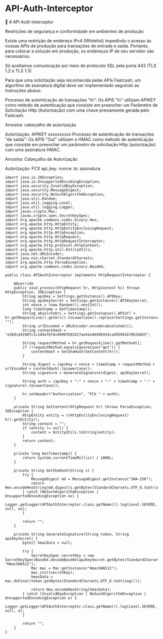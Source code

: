 # API-Auth-Interceptor
:key: # API Auth Interceptor

Restrições de segurança e conformidade em ambientes de produção

Existe uma restrição de endereço IPv4 (Whitelist) impedindo o acesso às nossas APIs de produção para transações de entrada e saída. Portanto, para colocar a solução em produção, os endereços IP de seu servidor são necessários.

Só aceitamos comunicação por meio do protocolo SSL pela porta 443 (TLS 1.2 e TLS 1.3)

Para que uma solicitação seja reconhecida pelas APIs Fastcash, um algoritmo de assinatura digital deve ser implementado seguindo as instruções abaixo.

Processo de autenticação de transações "In":
Os APIS "In" utilizam APIKEY como método de autenticação que consiste em preencher um Parâmetro de Solicitação Http (Autorização) com uma chave previamente gerada pelo Fastcash.

Amostra: cabeçalho de autorização

Autorização: APIKEY xxxxxxxxxx
Processo de autenticação de transações "de saída":
Os APIS "Out" utilizam o HMAC como método de autenticação que consiste em preencher um parâmetro de solicitação Http (autorização) com uma assinatura HMAC.

Amostra: Cabeçalho de Autorização

Autorização: FCX api_key: nonce: ts: assinatura

```
import java.io.IOException;
import java.io.UnsupportedEncodingException;
import java.security.InvalidKeyException;
import java.security.MessageDigest;
import java.security.NoSuchAlgorithmException;
import java.util.Random;
import java.util.logging.Level;
import java.util.logging.Logger;
import javax.crypto.Mac;
import javax.crypto.spec.SecretKeySpec;
import org.apache.commons.codec.binary.Hex;
import org.apache.http.HttpEntity;
import org.apache.http.HttpEntityEnclosingRequest;
import org.apache.http.HttpException;
import org.apache.http.HttpRequest;
import org.apache.http.HttpRequestInterceptor;
import org.apache.http.protocol.HttpContext;
import org.apache.http.util.EntityUtils;
import java.net.URLEncoder;
import java.nio.charset.StandardCharsets;
import org.apache.http.ParseException;
import org.apache.commons.codec.binary.Base64;

public class APIAuthInterceptor implements HttpRequestInterceptor {

    @Override
    public void process(HttpRequest hr, HttpContext hc) throws HttpException, IOException {
        String apiKey = Settings.getInstance().APIKey;
        String apiKeySecret = Settings.getInstance().APIKeySecret;
        int nonce = (new Random()).nextInt();
        long timeStamp = GetTimestamp();
        String absoluteUri = Settings.getInstance().APIUrl + hr.getRequestLine().getUri().toLowerCase().replace(Settings.getInstance().APISufix, "");
        String urlEncoded = URLEncoder.encode(absoluteUri);
        String contentHash = "e3b0c44298fc1c149afbf4c8996fb92427ae41e4649b934ca495991b7852b855";
        
        String requestMethod = hr.getRequestLine().getMethod();
        if (!requestMethod.equalsIgnoreCase("get")) {
            contentHash = GetShaHash(GetContent(hr));
        }

        String digest = (apiKey + nonce + timeStamp + requestMethod + urlEncoded + contentHash).toLowerCase();
        String signature = GenerateSignature(digest, apiKeySecret);
        
        String auth = (apiKey + ":" + nonce + ":" + timeStamp + ":" + signature).toLowerCase();

        hr.setHeader("Authorization", "FCX " + auth);
    }

    private String GetContent(HttpRequest hr) throws ParseException, IOException {
        HttpEntity entity = ((HttpEntityEnclosingRequest) hr).getEntity();
        String content = "";
        if (entity != null) {
            content = EntityUtils.toString(entity);
        }
        return content;
    }
    
    private long GetTimestamp() {
        return System.currentTimeMillis() / 1000L;
    }

    private String GetShaHash(String s) {
        try {
            MessageDigest md = MessageDigest.getInstance("SHA-256");
            return Hex.encodeHexString(md.digest(s.getBytes(StandardCharsets.UTF_8.toString())));
        } catch (NoSuchAlgorithmException | UnsupportedEncodingException ex) {
            Logger.getLogger(APIAuthInterceptor.class.getName()).log(Level.SEVERE, null, ex);
        }

        return "";
    }

    private String GenerateSignature(String token, String apiKeySecret) {
        byte[] hmacData = null;

        try {
            SecretKeySpec secretKey = new SecretKeySpec(Base64.decodeBase64(apiKeySecret.getBytes(StandardCharsets.UTF_8.toString())), "HmacSHA512");
            Mac mac = Mac.getInstance("HmacSHA512");
            mac.init(secretKey);
            hmacData = mac.doFinal(token.getBytes(StandardCharsets.UTF_8.toString()));

            return Hex.encodeHexString(hmacData);
        } catch (InvalidKeyException | NoSuchAlgorithmException | UnsupportedEncodingException e) {
            Logger.getLogger(APIAuthInterceptor.class.getName()).log(Level.SEVERE, null, e);
        }

        return "";
    }
}
```
